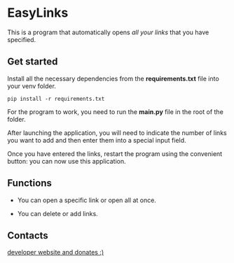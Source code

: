 # EasyLinks
This is a program that automatically opens _all your links_ that you have specified.

## Get started
Install all the necessary dependencies from the __requirements.txt__ file into your venv folder.
```
pip install -r requirements.txt
```

For the program to work, you need to run the __main.py__ file in the root of the folder.

After launching the application, you will need to indicate the number of links you want to add and then enter them into a special input field.

Once you have entered the links, restart the program using the convenient button: you can now use this application.

## Functions

* You can open a specific link or open all at once.

* You can delete or add links.

## Contacts

[developer website and donates :)](https://vseleyshiy.github.io/visitka/)